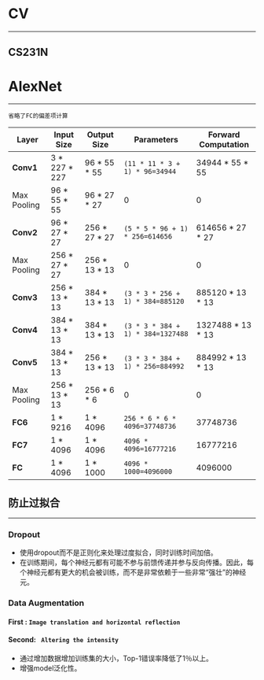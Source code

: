 # **CV**
---
## CS231N

# AlexNet 
---
`省略了FC的偏差项计算`

| Layer | Input Size| Output Size | Parameters | Forward Computation |
|---|---|---|---|---|
|**Conv1**|3 * 227 * 227|96 * 55 * 55|`(11 * 11 * 3 + 1) * 96=34944`|34944 * 55 * 55|
|Max Pooling|96 * 55 * 55|96 * 27 * 27| 0 | 0 |
|**Conv2**|96 * 27 * 27| 256 * 27 * 27|`(5 * 5 * 96 + 1) * 256=614656`|614656 * 27 * 27|
|Max Pooling|256 * 27 * 27|256 * 13 * 13| 0 | 0 |
|**Conv3**|256 * 13 * 13|384 * 13 * 13|`(3 * 3 * 256 + 1) * 384=885120`|885120 * 13 * 13|
|**Conv4**|384 * 13 * 13|384 * 13 * 13|`(3 * 3 * 384 + 1) * 384=1327488`|1327488 * 13 * 13|
|**Conv5**|384 * 13 * 13|256 * 13 * 13|`(3 * 3 * 384 + 1) * 256=884992`|884992 * 13 * 13|
|Max Pooling|256 * 13 * 13|256 * 6 * 6| 0 | 0 |
|**FC6**|1 * 9216|1 * 4096|`256 * 6 * 6 * 4096=37748736`|37748736|
|**FC7**|1 * 4096|1 * 4096|`4096 * 4096=16777216`|16777216|
|**FC**|1 * 4096|1 * 1000|`4096 * 1000=4096000`|4096000|

## 防止过拟合
---
### Dropout
- 使用dropout而不是正则化来处理过度拟合，同时训练时间加倍。
- 在训练期间，每个神经元都有可能不参与前馈传递并参与反向传播。因此，每个神经元都有更大的机会被训练，而不是非常依赖于一些非常“强壮”的神经元。

### Data Augmentation
#### First :  `Image translation and horizontal reflection`
#### Second:  ` Altering the intensity`
- 通过增加数据增加训练集的大小，Top-1错误率降低了1％以上。
- 增强model泛化性。

